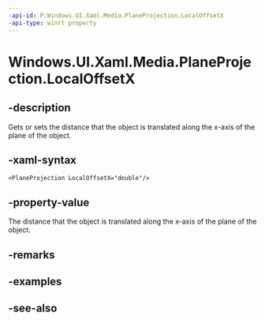 ```yaml
---
-api-id: P:Windows.UI.Xaml.Media.PlaneProjection.LocalOffsetX
-api-type: winrt property
---
```


<!-- Property syntax
public double LocalOffsetX { get;  set; }
-->

# Windows.UI.Xaml.Media.PlaneProjection.LocalOffsetX

## -description
Gets or sets the distance that the object is translated along the x-axis of the plane of the object.



## -xaml-syntax
```xaml
<PlaneProjection LocalOffsetX="double"/>
```


## -property-value
The distance that the object is translated along the x-axis of the plane of the object.

## -remarks

## -examples

## -see-also
